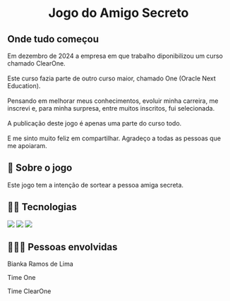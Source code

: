 <h1 align="center"> Jogo do Amigo Secreto </h1>

<h2> Onde tudo começou </h2>
  <p>
    Em dezembro de 2024 a empresa em que trabalho diponibilizou um curso chamado ClearOne.<br><br>
    Este curso fazia parte de outro curso maior, chamado One (Oracle Next Education).<br><br>
    Pensando em melhorar meus conhecimentos, evoluir minha carreira, me inscrevi e, para minha surpresa, entre muitos inscritos, fui selecionada.<br><br>
    A publicação deste jogo é apenas uma parte do curso todo.<br><br>
    E me sinto muito feliz em compartilhar. 
    Agradeço a todas as pessoas que me apoiaram.
  </p>
  
<h2> 📝 Sobre o jogo </h2>
Este jogo tem a intenção de sortear a pessoa amiga secreta.

<h2> 👩‍💻 Tecnologias </h2>
<div>
  <img src="https://img.shields.io/badge/HTML-239120?style=for-the-badge&logo=html5&logoColor=white">
  <img src="https://img.shields.io/badge/CSS-239120?style=for-the-badge&logo=css3&logoColor=white">
  <img src="https://img.shields.io/badge/JavaScript-F7DF1E?style=for-the-badge&logo=javascript&logoColor=black">
</div>

<h2> 🧑‍🤝‍🧑 Pessoas envolvidas</h2>
<p>
  Bianka Ramos de Lima 
  
  Time One
  
  Time ClearOne
</p>

